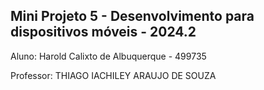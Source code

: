 ## Mini Projeto 5 - Desenvolvimento para dispositivos móveis - 2024.2

Aluno: Harold Calixto de Albuquerque - 499735

Professor: THIAGO IACHILEY ARAUJO DE SOUZA
